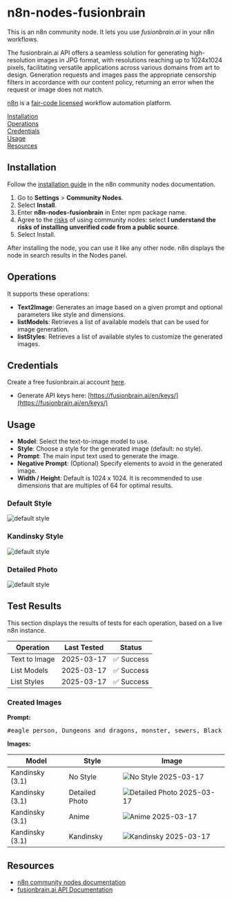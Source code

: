 # n8n-nodes-fusionbrain

This is an n8n community node. It lets you use _fusionbrain.ai_ in your n8n workflows.

The fusionbrain.ai API offers a seamless solution for generating high-resolution images in JPG format, with resolutions
reaching up to 1024x1024 pixels, facilitating versatile applications across various domains from art to design.
Generation requests and images pass the appropriate censorship filters in accordance with our content policy, returning
an error when the request or image does not match.

[n8n](https://n8n.io/) is a [fair-code licensed](https://docs.n8n.io/reference/license/) workflow automation platform.

[Installation](#installation)  
[Operations](#operations)  
[Credentials](#credentials)  
[Usage](#usage)  
[Resources](#resources)

## Installation

Follow the [installation guide](https://docs.n8n.io/integrations/community-nodes/installation/) in the n8n community
nodes documentation.

1. Go to **Settings** > **Community Nodes**.
2. Select **Install**.
3. Enter **n8n-nodes-fusionbrain** in Enter npm package name.
4. Agree to the [risks](https://docs.n8n.io/integrations/community-nodes/risks/) of using community nodes: select **I
	 understand the risks of installing unverified code from a public source**.
5. Select Install.

After installing the node, you can use it like any other node. n8n displays the node in search results in the Nodes
panel.

## Operations

It supports these operations:

* **Text2Image**: Generates an image based on a given prompt and optional parameters like style and dimensions.
* **listModels**: Retrieves a list of available models that can be used for image generation.
* **listStyles**: Retrieves a list of available styles to customize the generated images.

## Credentials

Create a free fusionbrain.ai account [here](https://fusionbrain.ai/en/).

* Generate API keys here: [https://fusionbrain.ai/en/keys/](https://fusionbrain.ai/en/keys/)

## Usage

* **Model**: Select the text-to-image model to use.
* **Style**: Choose a style for the generated image (default: no style).
* **Prompt**: The main input text used to generate the image.
* **Negative Prompt**: (Optional) Specify elements to avoid in the generated image.
* **Width / Height**: Default is 1024 x 1024. It is recommended to use dimensions that are multiples of 64 for optimal
	results.

### Default Style

![default style](img/style-default.png)

### Kandinsky Style

![default style](img/style-kandinsky.png)

### Detailed Photo

![default style](img/style-detailed-photo.png)

## Test Results

This section displays the results of tests for each operation, based on a live n8n instance.

| Operation     | Last Tested                                        | Status                                              |
|---------------|----------------------------------------------------|-----------------------------------------------------|
| Text to Image | <span id="test-text2image-date">2025-03-17</span>  | <span id="test-text2image-status">✅ Success</span>  |
| List Models   | <span id="test-list-models-date">2025-03-17</span> | <span id="test-list-models-status">✅ Success</span> |
| List Styles   | <span id="test-list-styles-date">2025-03-17</span> | <span id="test-list-styles-status">✅ Success</span> |

### Created Images

**Prompt:**
<pre id="test-text2image-prompt">#eagle person, Dungeons and dragons, monster, sewers, Black hair, hooded, shady, knife, crawling, Fierce, Scary, nasty, wererat, Monstrous, vicious, rabid, Humanoid, Simple clothes, ragged, Dynamic pose, dungeon, Chains, Fighting, Dynamic, warlock, Sorcerer,</pre>

**Images:**

| Model           | Style          | Image                                                                                                                             |
|-----------------|----------------|-----------------------------------------------------------------------------------------------------------------------------------|
| Kandinsky (3.1) | No Style       | <span id="test-text2image-no-style-image">![No Style 2025-03-17](img/testresuls/2025-03-17-no-style.jpg)</span>                   |
| Kandinsky (3.1) | Detailed Photo | <span id="test-text2image-detailed-photo-image">![Detailed Photo 2025-03-17](img/testresuls/2025-03-17-detailed-photo.jpg)</span> |
| Kandinsky (3.1) | Anime          | <span id="test-text2image-anime-image">![Anime 2025-03-17](img/testresuls/2025-03-17-anime.jpg)</span>                            |
| Kandinsky (3.1) | Kandinsky      | <span id="test-text2image-kandinsky-image">![Kandinsky 2025-03-17](img/testresuls/2025-03-17-kandinsky.jpg)</span>                |

## Resources

* [n8n community nodes documentation](https://docs.n8n.io/integrations/community-nodes/)
* [fusionbrain.ai API Documentation](https://fusionbrain.ai/docs/en/doc/api-dokumentaciya/)
